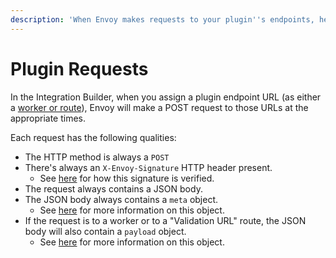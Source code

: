 ```yaml
---
description: 'When Envoy makes requests to your plugin''s endpoints, here''s what to expect.'
---
```


# Plugin Requests

In the Integration Builder, when you assign a plugin endpoint URL \(as either a [worker or route](../#key-concepts)\), Envoy will make a POST request to those URLs at the appropriate times.

Each request has the following qualities:

* The HTTP method is always a `POST`
* There's always an `X-Envoy-Signature` HTTP header present.
  * See [here](signature-verification.md) for how this signature is verified.
* The request always contains a JSON body.
* The JSON body always contains a `meta` object.
  * See [here](request-meta.md) for more information on this object.
* If the request is to a worker or to a "Validation URL" route, the JSON body will also contain a `payload` object.
  * See [here](request-payload.md) for more information on this object.

